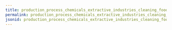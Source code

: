 ```yaml
---
title: production_process_chemicals_extractive_industries_cleaning_food_non_food_manufacturing
permalink: production_process_chemicals_extractive_industries_cleaning_food_non_food_manufacturing.html
jsonid: production_process_chemicals_extractive_industries_cleaning_food_non_food_manufacturing
---
```

